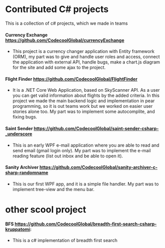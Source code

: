 # Contributed C# projects
This is a collection of c# projects, which we made in teams
#### Currency Exchange https://github.com/CodecoolGlobal/currencyExchange
* This project is a currency changer application with Entity framework (ORM), my part was to give and handle user roles and access, connect the application with external API, handle bugs, make a chart.js diagram for the site and add some ajax to the project.
#### Flight Finder https://github.com/CodecoolGlobal/FlightFinder
* It is a .NET Core Web Application, based on SkyScanner API. As a user you can get valid information about flights by the added criteria. In this project we made the main backend logic and implementation in pear programming, so it is out teams work but we worked on easier user stories alone too. My part was to implement some autocomplite, and fixing bugs.
#### Saint Sender https://github.com/CodecoolGlobal/saint-sender-csharp-_underscore
* This is an early WPF e-mail application where you are able to read and send email (gmail login only). My part was to implement the e-mail reading feature (list out inbox and be able to open it).
#### Sanity Archiver https://github.com/CodecoolGlobal/sanity-archiver-c-sharp-randomname
* This is our first WPF app, and it is a simple file handler. My part was to implement tree-view and the menu bar.
# other scool project
#### BFS https://github.com/CodecoolGlobal/breadth-first-search-csharp-kruppatomi:
* This is a c# implementation of breadth first search
